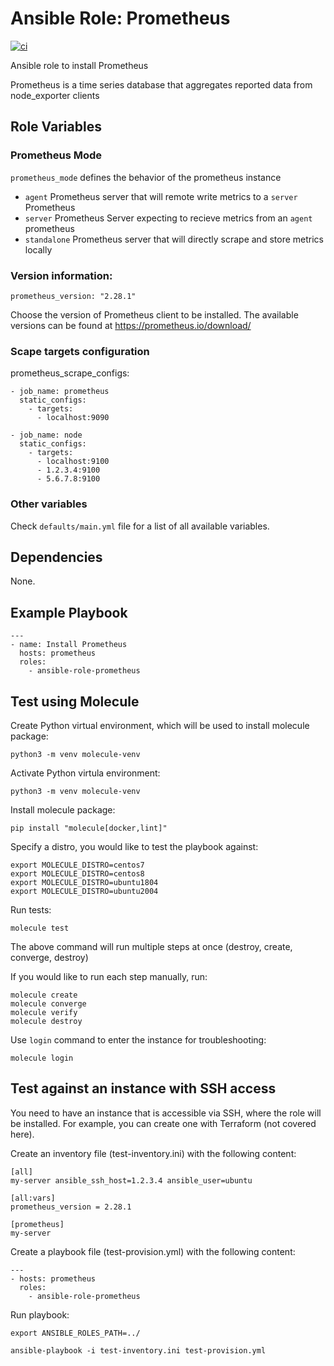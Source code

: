 # Ansible Role: Prometheus

[![ci](https://github.com/miarec/ansible-role-prometheus/actions/workflows/ci.yml/badge.svg)](https://github.com/miarec/ansible-role-prometheus/actions?query=workflow%3Aci)

Ansible role to install Prometheus

Prometheus is a time series database that aggregates reported data from node_exporter clients

## Role Variables

### Prometheus Mode
`prometheus_mode` defines the behavior of the prometheus instance


- `agent` Prometheus server that will remote write metrics to a `server` Prometheus
- `server` Prometheus Server expecting to recieve metrics from an `agent` prometheus
- `standalone` Prometheus server that will directly scrape and store metrics locally


### Version information:

    prometheus_version: "2.28.1"

Choose the version of Prometheus client to be installed. The available versions can be found at https://prometheus.io/download/

### Scape targets configuration

  prometheus_scrape_configs:

    - job_name: prometheus
      static_configs:
        - targets:
          - localhost:9090

    - job_name: node
      static_configs:
        - targets:
          - localhost:9100
          - 1.2.3.4:9100
          - 5.6.7.8:9100

### Other variables

Check `defaults/main.yml` file for a list of all available variables.

## Dependencies

None.

## Example Playbook

    ---
    - name: Install Prometheus
      hosts: prometheus
      roles:
        - ansible-role-prometheus


## Test using Molecule

Create Python virtual environment, which will be used to install molecule package:

    python3 -m venv molecule-venv

Activate Python virtula environment:

    python3 -m venv molecule-venv

Install molecule package:

    pip install "molecule[docker,lint]"


Specify a distro, you would like to test the playbook against:

    export MOLECULE_DISTRO=centos7
    export MOLECULE_DISTRO=centos8
    export MOLECULE_DISTRO=ubuntu1804
    export MOLECULE_DISTRO=ubuntu2004

Run tests:

    molecule test



The above command will run multiple steps at once (destroy, create, converge, destroy)

If you would like to run each step manually, run:

    molecule create
    molecule converge
    molecule verify
    molecule destroy

Use `login` command to enter the instance for troubleshooting:

    molecule login


## Test against an instance with SSH access

You need to have an instance that is accessible via SSH, where the role will be installed.
For example, you can create one with Terraform (not covered here).

Create an inventory file (test-inventory.ini) with the following content:

    [all]
    my-server ansible_ssh_host=1.2.3.4 ansible_user=ubuntu

    [all:vars]
    prometheus_version = 2.28.1

    [prometheus]
    my-server

Create a playbook file (test-provision.yml) with the following content:

    ---
    - hosts: prometheus
      roles:
        - ansible-role-prometheus

Run playbook:

    export ANSIBLE_ROLES_PATH=../

    ansible-playbook -i test-inventory.ini test-provision.yml

